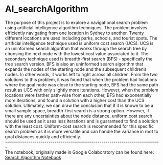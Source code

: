 # AI_searchAlgorithm

<p> The purpose of this project is to explore a navigational search problem using artificial intelligence algorithm techniques. The problem involves efficiently navigating from one location in Sydney to another. Twenty different locations are used including parks, schools, and tourist spots. The artificial intelligence technique used is uniform cost search (UCS). UCS is an uninformed search algorithm that works through the search tree by choosing the next node with the lowest cost value associated to it. The secondary technique used is breadth-first search (BFS) - specifically the tree search version. BFS is also an uninformed search algorithm that expands the nodes of the starting node and the subsequent children’s nodes. In other words, it works left to right across all children.
From the two solutions to this problem, it was found that when the problem had locations where the goal node was close to the starting node, BFS had the same path result as UCS with only slightly more iterations. However, when the problem locations were farther path-wise from each other, BFS had exponentially more iterations, and found a solution with a higher cost than the UCS solution. Ultimately, we can draw the conclusion that if it is known to be a small sample space, breadth-first search is a strong option. However, if there are any uncertainties about the node distance, uniform cost search should be used as it uses less iterations and is guaranteed to find a solution with the least cost. Uniform-cost search is recommended for this specific search problem as it is more versatile and can handle the variance in root to goal distances quickly and efficiently.
<br>-------------------------------------------------------------------------------<br>
The notebook, originally made in Google Colaboratory can be found here: <a href="https://github.com/meganegross/AI_searchAlgorithm/blob/main/project1Problem.ipynb">Search Algorithm Notebook</a>
